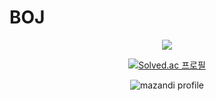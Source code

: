 # BOJ
<div align=center>
	<img src="https://img.shields.io/badge/Java-3776AB?style=flat&logo=Java&logoColor=white"/>
  	<img src="https://img.shields.io/badge/MySQL-3776AB?style=flat&logo=MySQL&logoColor=white"/>
	<img src="https://img.shields.io/badge/Python-3776AB?style=for-the-badge&logo=Python&logoColor=white">


 [![Solved.ac 프로필](http://mazassumnida.wtf/api/v2/generate_badge?boj=kevin9981)](https://solved.ac/유저네임)

![mazandi profile](http://mazandi.herokuapp.com/api?handle=kevin9981&theme=warm)
</div>
